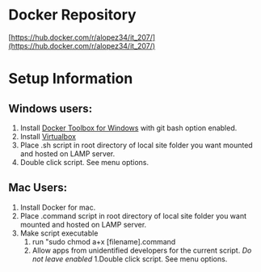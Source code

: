 # Docker Repository #
[https://hub.docker.com/r/alopez34/it_207/](https://hub.docker.com/r/alopez34/it_207/)

# Setup Information #

## Windows users: ##
1. Install [Docker Toolbox for Windows](https://docs.docker.com/toolbox/toolbox_install_windows/) with git bash option enabled.
1. Install [Virtualbox](https://www.virtualbox.org/) 
1. Place .sh script in root directory of local site folder you want mounted and hosted on LAMP server.
1. Double click script. See menu options. 

## Mac Users: ##
1. Install Docker for mac.
1. Place .command script in root directory of local site folder you want mounted and hosted on LAMP server.
1. Make script executable 
	1. run "sudo chmod a+x [filename].command
	1. Allow apps from unidentified developers for the current script. _Do not leave enabled_ 
	1.Double click script. See menu options. 
	
